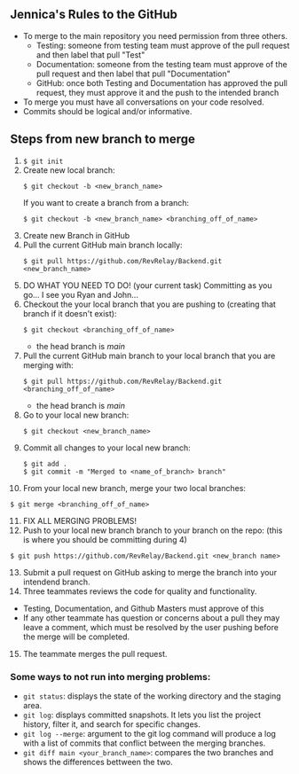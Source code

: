 ## Jennica's Rules to the GitHub
- To merge to the main repository you need permission from three others.
  -  Testing: someone from testing team must approve of the pull request and then label that pull "Test"
  -  Documentation: someone from the testing team must approve of the pull request and then label that pull "Documentation"
  -  GitHub: once both Testing and Documentation has approved the pull request, they must approve it and the push to the intended branch
- To merge you must have all conversations on your code resolved.
- Commits should be logical and/or informative.

## Steps from new branch to merge
1. `$ git init`
2. Create new local branch:
   ```
   $ git checkout -b <new_branch_name>
   ```
   If you want to create a branch from a branch:
   ```
   $ git checkout -b <new_branch_name> <branching_off_of_name>
   ```
3. Create new Branch in GitHub
4. Pull the current GitHub main branch locally:
   ```
   $ git pull https://github.com/RevRelay/Backend.git <new_branch_name>
   ```
5. DO WHAT YOU NEED TO DO! (your current task) Committing as you go... I see you Ryan and John...
6. Checkout the your local branch that you are pushing to (creating that branch if it doesn't exist):
   ```
   $ git checkout <branching_off_of_name>
   ```
   - the head branch is *main*
7. Pull the current GitHub main branch to your local branch that you are merging with:
   ```
   $ git pull https://github.com/RevRelay/Backend.git <branching_off_of_name>
   ```
   - the head branch is *main*
8. Go to your local new branch:
   ```
   $ git checkout <new_branch_name>
   ```
9. Commit all changes to your local new branch:
   ```
   $ git add .
   $ git commit -m "Merged to <name_of_branch> branch"
   ```
10. From your local new branch, merge your two local branches:
   ```
   $ git merge <branching_off_of_name>
   ```
11. FIX ALL MERGING PROBLEMS!
12. Push to your local new branch branch to your branch on the repo: (this is where you should be committing during 4)
   ```
   $ git push https://github.com/RevRelay/Backend.git <new_branch name>
   ```
13. Submit a pull request on GitHub asking to merge the branch into your intendend branch.
14. Three teammates reviews the code for quality and functionality.
  - Testing, Documentation, and Github Masters must approve of this
  - If any other teammate has question or concerns about a pull they may leave a comment, which must be resolved by the user pushing before the merge will be completed.
15. The teammate merges the pull request.

### Some ways to not run into merging problems:
- `git status`: displays the state of the working directory and the staging area.
- `git log`: displays committed snapshots. It lets you list the project history, filter it, and search for specific changes.
- `git log --merge`: argument to the git log command will produce a log with a list of commits that conflict between the merging branches.
- `git diff main <your_branch_name>`: compares the two branches and shows the differences bettween the two. 
